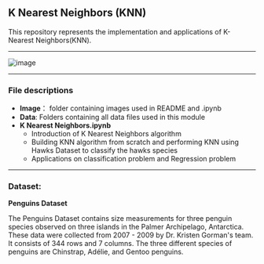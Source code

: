 ## K Nearest Neighbors (KNN)

This repository represents the implementation and applications of K-Nearest Neighbors(KNN).

---
![image](https://miro.medium.com/max/753/0*jqxx3-dJqFjXD6FA)

---
### File descriptions
* **Image**： folder containing images used in README and .ipynb
* **Data**: Folders containing all data files used in this module
* **K Nearest Neighbors.ipynb**
  - Introduction of K Nearest Neighbors algorithm
  - Building KNN algorithm from scratch and performing KNN using Hawks Dataset to classify the hawks species
  - Applications on classification problem and Regression problem

---
### Dataset:
**Penguins Dataset**

The Penguins Dataset contains size measurements for three penguin species observed on three islands in the Palmer Archipelago, Antarctica. These data were collected from 2007 - 2009 by Dr. Kristen Gorman's team. It consists of 344 rows and 7 columns. The three different species of penguins are Chinstrap, Adélie, and Gentoo penguins.
